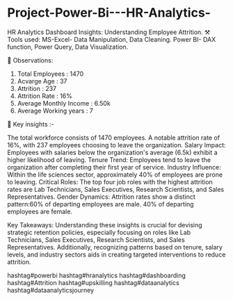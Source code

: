 # Project-Power-Bi---HR-Analytics-
HR Analytics Dashboard Insights: Understanding Employee Attrition.
⚒ Tools used: 
MS-Excel- Data Manipulation, Data Cleaning.
Power BI- DAX function, Power Query, Data Visualization.

📌 Observations: 
1. Total Employees : 1470
2. Acvarge Age : 37
3. Attrition : 237
4. Attrition Rate : 16%
5. Average Monthly Income : 6.50k
6. Average Working years : 7

🔐 Key insights :-

The total workforce consists of 1470 employees.
A notable attrition rate of 16%, with 237 employees choosing to leave the organization.
Salary Impact:
Employees with salaries below the organization's average (6.5k) exhibit a higher likelihood of leaving.
Tenure Trend:
Employees tend to leave the organization after completing their first year of service.
Industry Influence:
Within the life sciences sector, approximately 40% of employees are prone to leaving.
Critical Roles:
The top four job roles with the highest attrition rates are Lab Technicians, Sales Executives, Research Scientists, and Sales Representatives.
Gender Dynamics:
Attrition rates show a distinct pattern:60% of departing employees are male.
40% of departing employees are female.

Key Takeaways:
Understanding these insights is crucial for devising strategic retention policies, especially focusing on roles like Lab Technicians, Sales Executives, Research Scientists, and Sales Representatives. Additionally, recognizing patterns based on tenure, salary levels, and industry sectors aids in creating targeted interventions to reduce attrition.

hashtag#powerbi hashtag#hranalytics hashtag#dashboarding hashtag#Attrition hashtag#upskilling hashtag#dataanalytics 
hashtag#dataanalyticsjourney 
